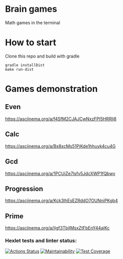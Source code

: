 # Brain games
  Math games in the terminal
# How to start
  Clone this repo and build with gradle
  ~~~
  gradle installDist
  make run-dist
  ~~~
# Games demonstration
## Even
  https://asciinema.org/a/f4SfM2CJAJCwNxzFPI5HRRlj8
## Calc
  https://asciinema.org/a/Bs8xcMs51PjKde1hhuyk4cu4G
## Gcd
  https://asciinema.org/a/1PCUjZe7lsfy5JdcXWP1fQbwv
## Progression
  https://asciinema.org/a/Kck3lhEsEZRddO7OUNniPKgb4
## Prime
  https://asciinema.org/a/jIgf3TbjIMsxZtFbEnY44ajKc
### Hexlet tests and linter status:
[![Actions Status](https://github.com/datfeelbruh/java-project-lvl1/workflows/hexlet-check/badge.svg)](https://github.com/datfeelbruh/java-project-lvl1/actions)
[![Maintainability](https://api.codeclimate.com/v1/badges/a99a88d28ad37a79dbf6/maintainability)](https://codeclimate.com/github/datfeelbruh/Brain-games-java-project-lvl1-)
[![Test Coverage](https://api.codeclimate.com/v1/badges/49b2d84c54c6081b188c/test_coverage)](https://codeclimate.com/github/datfeelbruh/java-project-lvl2/test_coverage)

